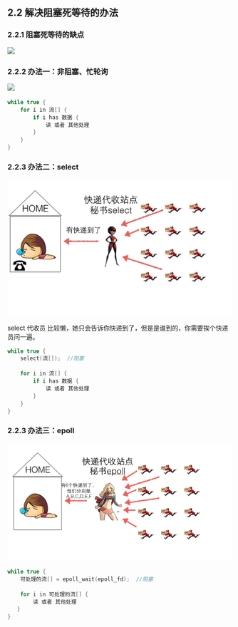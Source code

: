 ## 2.2 解决阻塞死等待的办法

### 2.2.1 阻塞死等待的缺点

![](/assets/libevent-2-解决阻塞01.png)

### 2.2.2 办法一：非阻塞、忙轮询

![](/assets/libevent-2-解决阻塞02.png)


```cpp
while true {
    for i in 流[] {
        if i has 数据 {
            读 或者 其他处理
        }
    }
}
```


### 2.2.3 办法二：select

![](libevent-2-解决阻塞03.png)

select 代收员 比较懒，她只会告诉你快递到了，但是是谁到的，你需要挨个快递员问一遍。


```cpp
while true {
    select(流[]);  //阻塞

    for i in 流[] {
        if i has 数据 {
            读 或者 其他处理
        }
    }
}
```
### 2.2.3 办法三：epoll
![](libevent-2-解决阻塞04.png)
```cpp
while true {
    可处理的流[] = epoll_wait(epoll_fd);  //阻塞

    for i in 可处理的流[] {
        读 或者 其他处理
   }
}

```